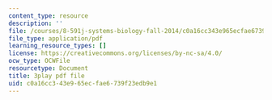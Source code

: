 ```yaml
---
content_type: resource
description: ''
file: /courses/8-591j-systems-biology-fall-2014/c0a16cc343e965ecfae6739f23edb9e1_gc3O2sKIsX4.pdf
file_type: application/pdf
learning_resource_types: []
license: https://creativecommons.org/licenses/by-nc-sa/4.0/
ocw_type: OCWFile
resourcetype: Document
title: 3play pdf file
uid: c0a16cc3-43e9-65ec-fae6-739f23edb9e1
---
```

